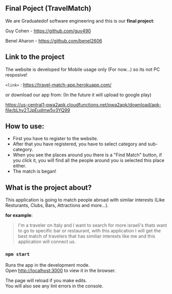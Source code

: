 ## Final Poject (TravelMatch)

We are Graduatedof software engineering and this is our **final project**:

Guy Cohen - https://github.com/guy490

Benel Aharon - https://github.com/benel2606

## Link to the project

The website is developed for Mobile usage only (For now...) so its not PC resposive!

`<link>` : https://travel-match-app.herokuapp.com/

or download our app from: (In the future it will upload to google play)

https://us-central1-pwa2apk.cloudfunctions.net/pwa2apk/download/apk-file/bLhv2TJpEudmw5v3YQ99

## How to use:

- First you have to register to the website.
- After that you have registered, you have to select category and sub-category.
- When you see the places around you there is a "Find Match" button, if you click it, you will find all the people around you is selected this place either.
- The match is began!

## What is the project about?

This application is going to match people abroad with similar interests (Like Resturants, Clubs, Bars, Attractions and more...).

**for example**:

> I'm a traveler on Italy and I want to search for more israeli's thats want to go to specific bar or restaurant, with this application I will get the best match of travelers that has similiar interests like me and this application will connect us.

### `npm start`

Runs the app in the development mode.<br />
Open [http://localhost:3000](http://localhost:3000) to view it in the browser.

The page will reload if you make edits.<br />
You will also see any lint errors in the console.
